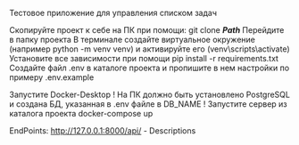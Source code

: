 Тестовое приложение для управления списком задач
 
Скопируйте проект к себе на ПК при помощи: git clone **_Path_**
Перейдите в папку проекта
В терминале создайте виртуальное окружение (например python -m venv venv) и активируйте его (venv\scripts\activate)
Установите все зависимости при помощи pip install -r requirements.txt
Создайте файл .env в каталоге проекта и пропишите в нем настройки по примеру .env.example

Запустите Docker-Desktop !
На ПК должно быть установлено PostgreSQL и создана БД, указанная в .env файле в DB_NAME !
Запустите сервер из каталога проекта docker-compose up

EndPoints:
http://127.0.0.1:8000/api/ - Descriptions


